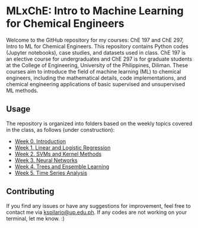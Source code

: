 # MLxChE: Intro to Machine Learning for Chemical Engineers

Welcome to the GitHub repository for my courses: ChE 197 and ChE 297, Intro to ML for Chemical Engineers. This repository contains Python codes (Jupyter notebooks), case studies, and datasets used in class. ChE 197 is an elective course for undergraduates and ChE 297 is for graduate students at the College of Engineering, University of the Philippines, Diliman. These courses aim to introduce the field of machine learning (ML) to chemical engineers, including the mathematical details, code implementations, and chemical engineering applications of basic supervised and unsupervised ML methods.

## Usage
The repository is organized into folders based on the weekly topics covered in the class, as follows (under construction):
- [Week 0. Introduction](/Week_0)
- [Week 1. Linear and Logistic Regression](/Week_1)
- [Week 2. SVMs and Kernel Methods](/Week_2)
- [Week 3. Neural Networks](/Week_3)
- [Week 4. Trees and Ensemble Learning](/Week_4)
- [Week 5. Time Series Analysis](/Week_5)


## Contributing
If you find any issues or have any suggestions for improvement, feel free to contact me via kspilario@up.edu.ph. If any codes are not working on your terminal, let me know. :)
